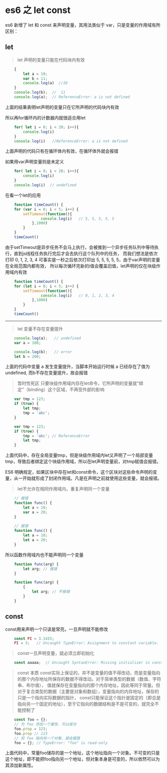 # es6 之 let const

es6 新增了 let 和 const 来声明变量，其用法类似于 var，只是变量的作用域有所区别：

## let

> let 声明的变量只能在代码块内有效

```js
    {
        let a = 10;
        var b = 11;
        console.log(a)  //10
    }
    console.log(b);  //  11
    console.log(a);  // ReferenceError: a is not defined 
```
上面的结果表明let声明的变量只在它所声明的代码块内有效

所以再for循环内的计数器内就很适合用let
```js
    for( let i = 0; i < 20; i++){
        console.log(i)
    }
    console.log(i)   //ReferenceError: a is not defined 
```
上面声明的代码只有在循环体内有效，在循环体外就会报错

如果用var声明变量则是未定义
```js
    for( let i = 0; i < 20; i++){
        console.log(i)
    }
    console.log(i)  // undefined
```

在看一个let的应用

```js
    function timeCount() {
    for (var i = 0; i < 5; i++) {
        setTimeout(function(){
                console.log(i)   // 5, 5, 5, 5, 5
            },1000)
        }
    }
    timeCount()
```
由于setTimeout是异步任务不会马上执行，会被推到一个异步任务队列中等待执行，直到js线程任务执行完后才会去执行这个队列中的任务，
而我们想法是依次打印 0, 1, 2, 3, 4 可事实是一秒之后依次打印出  5, 5, 5, 5, 5，由于var声明的变量在全局范围内都有效，
所以每次循环完新的i值会覆盖旧值，let声明的仅在块级作用域内有效

```js
    function timeCount() {
    for (let i = 0; i < 5; i++) {
        setTimeout(function(){
                console.log(i)   // 0, 1, 2, 3, 4
            },1000)
        }
    }
    timeCount()
```
---

> let 变量不存在变量提升

```js
    console.log(a);   // undefined
    var a = 100;

    console.log(b);   // error
    let b = 200;
```
上面的代码中变量 a 发生变量提升，当脚本开始运行时候 a 已经存在了值为 undefined, 而b不存在变量提升，故会报错

> 暂时性死区
只要块级作用域内存在let命令，它所声明的变量就“绑定”（binding）这个区域，不再受外部的影响

``` js
    var tmp = 123;
    if (true) {
        let tmp;
        tmp = 'abc';    
    }
```

``` js
    var tmp = 123;
    if (true) {
        tmp = 'abc'; // ReferenceError
        let tmp;
    }
```
上面代码中，存在全局变量tmp，但是块级作用域内let又声明了一个局部变量tmp，导致后者绑定这个块级作用域，所以在let声明变量前，对tmp赋值会报错。

ES6 明确规定，如果区块中存在let和const命令，这个区块对这些命令声明的变量，从一开始就形成了封闭作用域。凡是在声明之前就使用这些变量，就会报错。

> let不允许在相同作用域内，重复声明同一个变量
```js
    // 报错
    function func() {
        let a = 10;
        var a = 20;
    }
    
    // 报错
    function func() {
        let a = 10;
        let a = 20;
    }
```
所以函数作用域内也不能声明同一个变量

```js
    function func(arg) {
        let arg; // 报错
    }

    function func(arg) {
        {
            let arg; // 不报错
        }
    }
```

## const
const用来声明一个只读是常亮，一旦声明就不能修改

```js
    const PI = 3.1415;
    PI = 3;   // Uncaught TypeError: Assignment to constant variable.
```

> const一旦声明变量，就必须立即初始化
```js
    const aaaaa;  // Uncaught SyntaxError: Missing initializer in const declaration
```

> const 本质
const实际上保证的，并不是变量的值不得改动，而是变量指向的那个内存地址所保存的数据不得改动。对于简单类型的数据（数值、字符串、布尔值），
值就保存在变量指向的那个内存地址，因此等同于常量。但对于复合类型的数据（主要是对象和数组），变量指向的内存地址，保存的只是一个指向实际数据的指针，
const只能保证这个指针是固定的（即总是指向另一个固定的地址），至于它指向的数据结构是不是可变的，就完全不能控制了

```js
    const foo = {};
    // 为 foo 添加一个属性，可以成功
    foo.prop = 123;
    foo.prop // 123
    // 将 foo 指向另一个对象，就会报错
    foo = {}; // TypeError: "foo" is read-only
```
上面代码中，常量foo储存的是一个地址，这个地址指向一个对象。不可变的只是这个地址，即不能把foo指向另一个地址，但对象本身是可变的，所以依然可以为其添加新属性。





